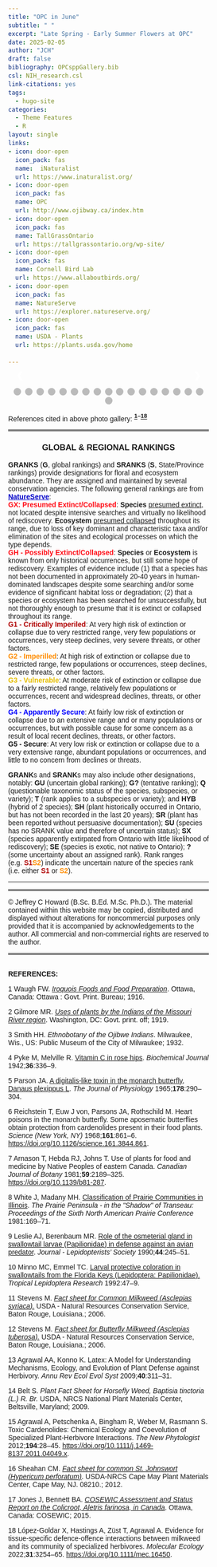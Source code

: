 ```yaml
---
title: "OPC in June"
subtitle: " "
excerpt: "Late Spring - Early Summer Flowers at OPC"
date: 2025-02-05
author: "JCH"
draft: false
bibliography: OPCsppGallery.bib
csl: NIH_research.csl
link-citations: yes
tags:
  - hugo-site
categories:
  - Theme Features
  - R
layout: single
links:
- icon: door-open
  icon_pack: fas
  name:  iNaturalist
  url: https://www.inaturalist.org/
- icon: door-open
  icon_pack: fas
  name: OPC
  url: http://www.ojibway.ca/index.htm
- icon: door-open
  icon_pack: fas
  name: TallGrassOntario
  url: https://tallgrassontario.org/wp-site/
- icon: door-open
  icon_pack: fas
  name: Cornell Bird Lab
  url: https://www.allaboutbirds.org/
- icon: door-open
  icon_pack: fas
  name: NatureServe
  url: https://explorer.natureserve.org/
- icon: door-open
  icon_pack: fas
  name: USDA - Plants
  url: https://plants.usda.gov/home

---
```


<style type="text/css">
* {box-sizing:border-box}
body {font-family: Verdana, sans-serif; margin:0}
.mySlides {display: none}
img {vertical-align: middle;}

/* ======================= */
/* SlideShow container CSS */
/* ======================= */
.slideshow-container {
  max-width: 600px;
  position: relative;
  margin: auto;
  }
/* ========================== */
/* Hide the images by default */
/* ========================== */
.mySlides {
  display: none;
  }
/* ======================== */
/*  Next & previous buttons */
/* ======================== */
.prev, .next {
  cursor: pointer;
  position: absolute;
  top: 50%;
  width: auto;
  margin-top: -22px;
  padding: 16px;
  color: white;
  font-weight: bold;
  font-size: 18px;
  transition: 0.6s ease;
  border-radius: 0 3px 3px 0;
  user-select: none;
  }
/* ================================ */
/* Position: "next button" to right */
/* ================================ */
.next {
  right: 0;
  border-radius: 3px 0 0 3px;
  }
/* ====================================================== */
/* On hover: black bkgd color with little bit see-through */
/* ====================================================== */
.prev:hover, .next:hover {
  background-color: rgba(0,0,0,0.8);
  }

/* ====================== */
/* Caption Container text */
/* ====================== */
.caption-container {
  font-size: 14px;
  text-align: left;
  background-color: rgb(240,240,240);
  padding: 5px 5px;
  color: white;
}

/* ===================== */
/* Number text (1/10 etc) */
/* ===================== */
.numbertext {
  color: #f2f2f2;
  font-size: 12px;
  padding: 8px 12px;
  position: absolute;
  top: 0;
  }
/* =========================== */
/*   Dots/bullets/indicators   */
/* =========================== */
.dot {
  cursor: pointer;
  height: 15px;
  width: 15px;
  margin: 0 2px;
  background-color: #bbb;
  border-radius: 50%;
  display: inline-block;
  transition: background-color 0.6s ease;
  }
.active, .dot:hover {
  background-color: #717171;
  }

/* ==================== */
/*   Fading animation   */
/* ==================== */
.fade {
  animation-name: fade;
  animation-duration: 1.5s;
  }
@keyframes fade {
  from {opacity: .4}
  to {opacity: 1}
  }

/* =============================== */
/*          CSS for Links          */
/* =============================== */
a.one:link {color: rgb(0, 0, 200);}
a.one:visited {color: rgb(192, 20, 172);}
a.one:hover {color: rgb(255, 20, 100);}

/* ============================== */
/*     CSS for stylizing text     */
/* ============================== */
#Blk { font-weight: bold; color: rgb(0, 0, 0); }
#blk { color: rgb(0, 0, 0); }
#Red { font-weight: bold; color: rgb(255, 10, 20); }
#Dred { font-weight: bold; color: rgb(175, 0, 0); }
#Or { font-weight: bold; color: rgb(255, 140, 0); }
#Gold { font-weight: bold; color: rgb(230, 190, 0); }
#Gr2 { font-weight: bold; color: rgb(25, 150, 25); }
#Teal { font-weight: bold; color: rgb(60, 180, 180); }
#Blue { font-weight: bold; color: blue; }
#Glacialb { font-weight: bold; color: rgb(54, 139, 193); }
#Violet { font-weight: bold; color: rgb(180, 73, 255); }
#Purple { font-weight: bold; color: rgb(150, 0, 255); }
#Magenta { font-weight: bold; color: rgb(255, 0, 255); }
#Salmon { font-weight: bold; color: rgb(255, 140, 160); }
#Silver { font-weight: bold; color: rgb(192, 192, 192); }
#Gray { font-weight: bold; color: rgb(155, 155, 155); }
#Rust { font-weight: bold; color: rgb(183, 65, 14); }
#Dbr { font-weight: bold; color: rgb(100, 20, 20); }
</style>
<!-- Slideshow container -->

<div class="slideshow-container">

<!-- Full-width images with number and caption text -->

<div class="mySlides fade">

<div class="numbertext">

1 / 18

</div>

<img src="images/June2010FoxgloveBT.jpg" alt="" width="100%"/>

<div class="caption-container">

<p id="caption">
<span id="blk"><i>Penstemon digitalis</i>, commonly known as <b><a class="one" href="https://www.inaturalist.org/taxa/81942-Penstemon-digitalis" target="_blank" title="Go to iNaturalist">Foxglove beard-tongue</a></b> (<span id="Blue">S4</span>, <b>G5</b>), is a native perennial forb and member of the family <i>Plantaginaceae</i>. It grows in full sun and moist sandy soils (i.e. meadows, prairies, fields, and open woodlands) and each flower is attached via a short stem (i.e. <b>pedicel</b>) to a much larger multi-branched (i.e. <b>panicle</b>) <b>inflorescence</b> (i.e. group of flowers). Thin delicate reddish purple lines mark the lower surface of the white corolla (i.e. nectar guides for pollinators). The flower also has five curving tubular <b>stamens</b>, four of which are black tipped, and a prominent <b>staminode</b> (i.e. sterile <b>stamen</b>) bearing yellowish hairs (i.e. hence the name “<i>beard-tongue</i>”). Ecologically the plant is a food source for many types of pollinators, including butterflies, bees, and hummingbirds.</span>
</p>

</div>

</div>

<div class="mySlides fade">

<div class="numbertext">

2 / 18

</div>

<img src="images/June2010_CmMkwd_LMkwdB.jpg" alt="" width="100%"/>

<div class="caption-container">

<p id="caption">
<span id="blk"><i>Asclepias syriaca</i> (<b>S5</b>, <b>G5</b>), also known as <b><a class="one" href="https://www.inaturalist.org/taxa/47911-Asclepias-syriaca" target="_blank" title="Go to iNaturalist">Common Milkweed</a></b>, and <i>Tetraopes tetrophthalmusis</i> (<b>S5</b>, <b>G5</b>), commonly referred to as <b><a class="one" href="https://www.inaturalist.org/taxa/118559-Tetraopes-tetrophthalmus" target="_blank" title="Go to iNaturalist">Red Milkweed Beetles</a></b> (inset image). The plant is a native perennial forb that produces a characteristic milky white latex when damaged (<b>Stevens</b> 2006). The latex contains not only <b><a class="one" href="https://opc-project.netlify.app/project/pnps" target="_blank" title="Go to PNP section">isoprene</a></b> (i.e. carbon monomer of natural rubber) but also toxic compounds such as <b><a class="one" href="https://opc-project.netlify.app/project/pnps" target="_blank" title="Go to PNP section">cardiac glycosides</a></b> (<b>Agrawal and Konno</b> 2009). Many insect species (over 400) that feed on <i>Asclepias</i> spp. like the larva of the <b>Monarch butterfly</b> (<i>Danaus plexippus</i>) and <b>Red Milkweed Beetles</b> store toxic cardenolides in their tissues to ward off predators (<b>Parson</b> 1965, <b>Reichstein</b> et. al. 1968, <b>Agrawal</b> et. al. 2012, <b>Lopez-Goldar</b> et. al. 2022). Both <b>Waugh</b> (1916) and <b>Gilmore</b> (1919) also mentioned that First Nations People use different parts of the plant as food (i.e. young sprouts, floral buds, and young green fruit pods).</span>
</p>

</div>

</div>

<div class="mySlides fade">

<div class="numbertext">

3 / 18

</div>

<img src="images/June2010_CarolinaRose.jpg" alt="" width="100%"/>

<div class="caption-container">

<p id="caption">
<span id="blk"><i>Rosa carolina</i> (<span id="Blue">S4</span>, <b>G5</b>), commonly known as <b><a class="one" href="https://www.inaturalist.org/taxa/129196-Rosa-carolina" target="_blank" title="Go to iNaturalist">Carolina Rose</a></b> or <b>Pasture Rose</b>, is a native perennial shrub and member of the family <i>Rosaceae</i>. The fragrant flowers have five light pink petals and a showy yellow centre sporting over 100 stamens. Unlike some related species (<i>R. palustris</i> and <i>R. virginiana</i>) the needle-like thorns on this rose species are straight not curved. It can be found in thickets and open woodlands. <b>Arnason</b> et. al. 1981 mentions that the buds of some species of <b>Roses</b> (e.g. <i>R. virginiana</i>) were occasional eaten by the <b>Ojibwa</b>. Today we known that <b>rose hips</b>, the accessory fruit produced by these flowers, are a rich source of <b><a class="one" href="https://fdc.nal.usda.gov/food-details/168998/nutrients" target="_blank" title="Go to USDA">vitamin C</a></b> (<b>Pyke</b> and <b>Melville</b> 1942).</span>
</p>

</div>

</div>

<div class="mySlides fade">

<div class="numbertext">

4 / 18

</div>

<img src="images/June2010_Erigeron_annuus.jpg" alt="" width="100%"/>

<div class="caption-container">

<p id="caption">
<span id="blk"><i>Erigeron strigosus</i> (<b>S5</b>, <b>G5</b>), commonly known as <b><a class="one" href="https://www.inaturalist.org/taxa/76942-Erigeron-strigosus" target="_blank" title="Go to iNaturalist">Daisy Fleabane</a></b>, is a native forb and member of the family <i>Asteraceae</i>. The flowers are composed of multiple (50-100) <b>ray florets</b> (usually white) and multiple yellow central <b>disc florets</b>. Apparently they exhibit a certain degree of morphological plasticity and are therefore often mistaken for other closely related <b>Fleabanes</b> such as <i>Erigeron annuus</i>. However, the leaves of this plant are simple, narrow, and generally smooth along the margins. They also become smaller as you ascend the plant. In addition, the stems are <b>strigose</b> (i.e. hairs pressed against stem, upwards and not outwards as is typical of <i>Erigeron annuus</i>) or minutely <b>strigose</b> (i.e. <b>strigilose</b>).</span>
</p>

</div>

</div>

<div class="mySlides fade">

<div class="numbertext">

5 / 18

</div>

<img src="images/June2010_ColicRoot.jpg" alt="" width="100%"/>

<div class="caption-container">

<p id="caption">
<span id="blk"><i>Aletris farinosa</i> (<span id="Or">S2</span>, <b>G5</b>), commonly referred to as <b><a class="one" href="https://www.inaturalist.org/taxa/158161-Aletris-farinosa" target="_blank" title="Go to iNaturalist">White-tubed Colicroot</a></b> is a native perennial forb and member of the family <i>Nartheciaceae</i>. The plant has a relatively long (2-3 ft.) leafless flowering stalk that is topped by a spike-like cluster of small beautiful creamy white cylindrical flowers. <b>White</b> and <b>Madany</b> (1981) noted that <i>A. farinosa</i> was one of a few characteristic (indicator) species of <sup>†</sup>mesic sandy prairies (Note: <sup>†</sup>moisture-substrate classification scheme used to characterize local floral communities). Unfortunately <b>COSEWIC</b> (2015) lists the species as highly threatened and no existing habitat is regulated under current provincial law. <b>COSEWIC</b> (2015) estimates that there are only ~14,600 plants, mostly (~93%) located within a 12 km<sup>2</sup> area of Essex county. All existing sub-populations are imperilled due to the continued habitat fragmentation and loss.</span>
</p>

</div>

</div>

<div class="mySlides fade">

<div class="numbertext">

6 / 18

</div>

<img src="images/June2010_HoaryVervain.jpg" alt="" width="100%"/>

<div class="caption-container">

<p id="caption">
<span id="blk"><i>Verbena stricta</i> (<span id="Blue">S4</span>, <b>G5</b>), commonly known as <b><a class="one" href="https://www.inaturalist.org/taxa/63319-Verbena-stricta" target="_blank" title="Go to iNaturalist">Hoary Vervain</a></b>, is a native perennial that is fairly common in central and eastern parts of North America. The lavender flowers have 5 petals of unequal size and shape (Note: 2 large lateral lobes and a notch lobe on the bottom). The seeds (i.e. tiny nutlets) generated by the plant are an important food resource for many small birds and mammals.</span>
</p>

</div>

</div>

<div class="mySlides fade">

<div class="numbertext">

7 / 18

</div>

<img src="images/June2010_HStrkOrMkweed.jpg" alt="" width="100%"/>

<div class="caption-container">

<p id="caption">
<span id="blk"><i>Asclepias tuberosa</i> (<span id="Blue">S4</span>, <b>G5</b>), commonly known as <b><a class="one" href="https://www.inaturalist.org/taxa/47912-Asclepias-tuberosa" target="_blank" title="Go to iNaturalist">Butterfly weed</a></b> or <b>Orange Milkweed</b>, and the butterfly <i>Satyrium edwardsii</i> (<span id="Blue">S4</span>, <span id="Blue">G4</span>), commonly known as <b><a class="one" href="https://www.inaturalist.org/taxa/81566-Satyrium-edwardsii" target="_blank" title="Go to iNaturalist">Edwards’ hairstreak</a></b>. The plant is a native perennial forb and an important food resource for many pollinating insects, most notably butterflies (<b>Stevens</b> 2006). According to <b>Gilmore</b> (1919) the “<i>…root was eaten raw for bronchial and pulmonary trouble</i>” by First Nations People (i.e. aka: <b>Pleuresy root</b>). Finding <i>S. edwardsii</i> feeding on <b>Butterfly weed</b> is a common site at <b>OPC</b>. This is no doubt due to the presence of nearby oaks (i.e. <i>Quercus</i> spp.) since the larvae of this butterfly feed on the leaves of these trees. The distinguishing features of this butterfly include the row of white-rimmed spots on the underside and the prominent orange mark along the inner margin of the hind-wing.</span>
</p>

</div>

</div>

<div class="mySlides fade">

<div class="numbertext">

8 / 18

</div>

<img src="images/June2010_MichLily2.jpg" alt="" width="100%"/>

<div class="caption-container">

<p id="caption">
<span id="blk"><i>Lilium michiganense</i> (<span id="Blue">S4</span>, <b>G5</b>), commonly referred to as <b><a class="one" href="https://www.inaturalist.org/taxa/223671-Lilium-michiganense" target="_blank" title="Go to iNaturalist">Michigan Lily</a></b>, is one of the most beautiful native perennials forbs at <b>OPC</b>. It is a member of the family <i>Liliaceae</i> and can be found in Tallgrass prairies, lake shores and wet woodland margins. The bright orange flowers sport dark brown spots and prominent re-flexed petals. The whorled leaf arrangement just below the inflorescence helps distinguish it from other similar looking exotic lily species.</span>
</p>

</div>

</div>

<div class="mySlides fade">

<div class="numbertext">

9 / 18

</div>

<img src="images/June2010_PMilkweed2.jpg" alt="" width="100%"/>

<div class="caption-container">

<p id="caption">
<span id="blk"><i>Asclepias purpurascens</i> (<span id="Dred">S1</span>, <span id="Blue">G4</span>), commonly known as <b><a class="one" href="https://www.inaturalist.org/taxa/125380-Asclepias-purpurascens" target="_blank" title="Go to iNaturalist">Purple Milkweed</a></b>, is a rare native herbaceous plant of eastern and central North America that prefers partial shade. A notably feature of this plant is the flower colour transition (i.e. turns a darker purple as it matures, like the older umbel on the right).</span>
</p>

</div>

</div>

<div class="mySlides fade">

<div class="numbertext">

10 / 18

</div>

<img src="images/June2010_PSpLobelia.jpg" alt="" width="100%"/>

<div class="caption-container">

<p id="caption">
<span id="blk"><i>Lobelia spicata</i> (<span id="Blue">S4</span>, <b>G5</b>) commonly known as <b><a class="one" href="https://www.inaturalist.org/taxa/128839-Lobelia-spicata" target="_blank" title="Go to iNaturalist">Pale-spiked Lobelia</a></b>, is a native forb of North America and member of the bellflower family (<i>Campanulaceae</i>).</span>
</p>

</div>

</div>

<div class="mySlides fade">

<div class="numbertext">

11 / 18

</div>

<img src="images/June2010_YIndigo_DkWg.jpg" alt="" width="100%"/>

<div class="caption-container">

<p id="caption">
<span id="blk"><i>Baptisia tinctoria</i> (<span id="Dred">S1</span>, <b>G5</b>), commonly referred to as <b><a class="one" href="https://www.inaturalist.org/taxa/81897-Baptisia-tinctoria" target="_blank" title="Go to iNaturalist">Eastern Wild Indigo</a></b>, and <i>Erynnis baptisiae</i> (<span id="Blue">S4</span>, <b>G5</b>) otherwise known as <b><a class="one" href="https://www.inaturalist.org/taxa/58478-Erynnis-baptisiae" target="_blank" title="Go to iNaturalist">Wild Indigo Duskywing</a></b>. This native perennial shrubby plant is a member of the family <i>Fabaceae</i>. First Nations People used the bark and roots of the plant to treat wounds (<b>Belt</b> 2009).</span>
</p>

</div>

</div>

<div class="mySlides fade">

<div class="numbertext">

12 / 18

</div>

<img src="images/June2010OhioSpiderwort.jpg" alt="" width="100%"/>

<div class="caption-container">

<p id="caption">
<span id="blk"><i>Tradescantia ohiensis</i> (<span id="Or">S2</span>, <b>G5</b>), commonly known as <b><a class="one" href="https://www.inaturalist.org/taxa/79383-Tradescantia-ohiensis" target="_blank" title="Go to iNaturalist">Ohio Spiderwort</a></b>, is a native perennial forb and member of the Dayflowers family <i>Commelinaceae</i>. The smooth leaves of this plant wrap around the stem and have a parallel vein structure. The beautiful blue-violet flowers have three rounded petals and six bright yellow anthers. They form small clusters close to the stems with only a few flowers in bloom at any one time.</span>
</p>

</div>

</div>

<div class="mySlides fade">

<div class="numbertext">

13 / 18

</div>

<img src="images/June2010_SprDogbane2.jpg" alt="" width="100%"/>

<div class="caption-container">

<p id="caption">
<span id="blk"><i>Apocynum androsaemifolium</i> (<b>S5</b>, <b>G5</b>), commonly known as <b><a class="one" href="https://www.inaturalist.org/taxa/47359-Apocynum-androsaemifolium" target="_blank" title="Go to iNaturalist">Spreading Dogbane</a></b>, is a native perennial forb and member of the dogbane family <i>Apocynaceae</i>. Similar to milkweeds the smooth stems of this plant exude a milky sap when broken that contains toxic <b><a class="one" href="https://opc-project.netlify.app/project/pnps" target="_blank" title="Go to PNP section">cardiac glycosides</a></b>. Pairs of white pinkish flowers emerge from small stalks (see above) that can generate long thin seed pods filled with silky-haired seeds.</span>
</p>

</div>

</div>

<div class="mySlides fade">

<div class="numbertext">

14 / 18

</div>

<img src="images/June2010_GSwollowtail.jpg" alt="" width="100%"/>

<div class="caption-container">

<p id="caption">
<span id="blk"><i>Papilio cresphontes</i> (<b>S5</b>, <b>G5</b>), commonly known as the <b><a class="one" href="https://www.inaturalist.org/taxa/85024-Heraclides-cresphontes" target="_blank" title="Go to iNaturalist">Eastern Giant Swallowtail</a></b>, is the largest butterfly in North America. Their relatively large wingspan (i.e. upwards of 18 cm) makes them powerful flyers. Citrus farmers considered them pests since the larvae eat the foliage of young trees. The larva of this swallowtail deter predators by employing camouflage (i.e. mimic bird droppings) and secreting foul smelling compounds from its <b>osmeterium</b>, an inflatable orange-red Y-shaped organ located behind the head of the caterpillar (<b>Leslie</b> and <b>Berenbaum</b> 1990, <b>Minno</b> and </b>Emmel 1992).</span>
</p>

</div>

</div>

<div class="mySlides fade">

<div class="numbertext">

15 / 18

</div>

<img src="images/June2010_WgLythrum2.jpg" alt="" width="100%"/>

<div class="caption-container">

<p id="caption">
<span id="blk"><i>Lythrum alatum</i> (<span id="Gold">S3</span>, <b>G5</b>), commonly known as <b><a class="one" href="https://www.inaturalist.org/taxa/128998-Lythrum-alatum" target="_blank" title="Go to iNaturalist">Winged Loosestrife</a></b>, is a provincially rare native perennial plant and member of the family <i>Lythraceae</i>. The flower has six pink petals marked by a magenta central vein, and six stamens that have dark purple anthers at their tips. It prefers low lying wet areas as evidenced by this specimen, which was found in open wet field close to the Detroit river.</span>
</p>

</div>

</div>

<div class="mySlides fade">

<div class="numbertext">

16 / 18

</div>

<img src="images/June2010_EFoxsnake.jpg" alt="" width="100%"/>

<div class="caption-container">

<p id="caption">
<span id="blk">
<i>Pantherophis vulpinus</i> (<span id="Gold">S3</span>, <b>G5</b>), commonly known as the <b><a class="one" href="https://www.inaturalist.org/taxa/320680-Pantherophis-vulpinus" target="_blank" title="Go to iNaturalist">Eastern Fox Snake</a></b>, is a rare and <u>threatened species</u> (<b><a class="one" href="https://www.iucnredlist.org/species/90069683/90069697" target="_blank" title="Go to IUCN">Hammerson 2019</a></b>) of rat snake and member of the family <i>Colubridae</i>. It is a relatively large but docile snake (i.e. adults upwards of 1.83 metres in length) that is golden brown in colour with dark brown spots. This non-venomous constrictor can shake its tail in dry leaves if threatened (i.e. mimics sound of a rattlesnake), and also emit a musky odour (i.e. hence the name).</span>
</p>

</div>

</div>

<div class="mySlides fade">

<div class="numbertext">

17 / 18

</div>

<img src="images/June2010StJohnWort.jpg" alt="" width="100%"/>

<div class="caption-container">

<p id="caption">
<span id="blk">
<i>Hypericum perforatum</i> (<b>SE5</b>, <b>G5</b>), commonly known as <b><a class="one" href="https://www.inaturalist.org/taxa/56077-Hypericum-perforatum" target="_blank" title="Go to iNaturalist">St. John’s wort</a></b>, is an exotic perennial forb that was introduced to North America from the Old World. Its bright yellow flowers have five petals, each bearing tiny black coloured dot-like glands along their margins. They also have many prominent yellow stamens flaring our from the centre of the flower. The species earned its “<i>perforatum</i>” name by having many small translucent leaf glands that are clearly visible when the leaf is held up to the sun. Although exotic and invasive to disturbed areas its extensive root system does help to control soil erosion. It’s also a good source of nectar for many pollinating insects (<b>Sheahan</b> 2012).</span>
</p>

</div>

</div>

<div class="mySlides fade">

<div class="numbertext">

18 / 18

</div>

<img src="images/June2010_GrSpFritillary2.jpg" alt="" width="100%"/>

<div class="caption-container">

<p id="caption">
<span id="blk"><i>Speyeria cybele</i> (<b>S5</b>, <b>G5</b>), commonly known as the <b><a class="one" href="https://www.inaturalist.org/taxa/1456562-Argynnis-cybele" target="_blank" title="Go to iNaturalist">Great Spangled Fritillary butterfly</a></b>, is a native butterfly species and member of the family <i>Nymphalidae</i>. It has orange coloured wings with a series of dorsal black markings (dashes, crescents) on both the fore-wing and hind-wing. On the ventral side there is a notable yellow band and multiple triangular silver spots close to the edge of the hind-wing that help distinguish it from other closely related Fritillary butterflies such as <i>Speyeria aphrodite</i> (<b><a class="one" href="https://www.inaturalist.org/taxa/1456585-Argynnis-aphrodite" target="_blank" title="Go to iNaturalist">Aphrodite Fritillary</a></b>).</span>
</p>

</div>

</div>

<!-- Next and previous buttons -->

<a class="prev" onclick="plusSlides(-1)">❮</a>
<a class="next" onclick="plusSlides(1)">❯</a>

</div>

<br>

<!-- The dots/circles -->

<div style="text-align:center">

<span class="dot" onclick="currentSlide(1)"></span>
<span class="dot" onclick="currentSlide(2)"></span>
<span class="dot" onclick="currentSlide(3)"></span>
<span class="dot" onclick="currentSlide(4)"></span>
<span class="dot" onclick="currentSlide(5)"></span>
<span class="dot" onclick="currentSlide(6)"></span>
<span class="dot" onclick="currentSlide(7)"></span>
<span class="dot" onclick="currentSlide(8)"></span>
<span class="dot" onclick="currentSlide(9)"></span>
<span class="dot" onclick="currentSlide(10)"></span>
<span class="dot" onclick="currentSlide(11)"></span>
<span class="dot" onclick="currentSlide(12)"></span>
<span class="dot" onclick="currentSlide(13)"></span>
<span class="dot" onclick="currentSlide(14)"></span>
<span class="dot" onclick="currentSlide(15)"></span>
<span class="dot" onclick="currentSlide(16)"></span>
<span class="dot" onclick="currentSlide(17)"></span>
<span class="dot" onclick="currentSlide(18)"></span>

</div>

<!-- Java Script -->
<script>
<!-- Show first slide -->
let slideIndex = 1;
showSlides(slideIndex);
<!-- calling function to move to nth slide and show that slide. -->
function plusSlides(n) {
  showSlides(slideIndex += n);
  }
<!-- Sets slideIndex to n and then shows the nth slide. -->
function currentSlide(n) {
  showSlides(slideIndex = n);
  }
<!-- Inside showSlides function declare an empty variable i -->
<!-- Look in HTML for elements with class designations mySlides and dot -->
<!-- If end of list is reached set slideIndex back to 1. -->
<!-- If go backwards past first slide go to end slide (slides.length) -->
<!-- then set the display style of all slides to none (n = 0) -->
<!-- to remove all slides from the DOM (hides them) -->
function showSlides(n) {
  let i;
  let slides = document.getElementsByClassName("mySlides");
  let dots = document.getElementsByClassName("dot");
  if (n > slides.length) {slideIndex = 1}    
  if (n < 1) {slideIndex = slides.length}
  for (i = 0; i < slides.length; i++) {
    slides[i].style.display = "none";  
  }
<!-- Remove "active" class from all elements with "dot" as their class -->
  for (i = 0; i < dots.length; i++) {
    dots[i].className = dots[i].className.replace(" active", "");
  }
<!-- Set display style of slideIndex - 1 to block, -->
<!-- making it effectively visible (previously set to 'none') -->
<!-- and add active class to the dot of index slideIndex-1. -->
  slides[slideIndex-1].style.display = "block";  
  dots[slideIndex-1].className += " active";
  }
</script>

References cited in above photo gallery: <b><sup>[1](#ref-waugh_iroquois_1916)–[18](#ref-lopez-goldar_evidence_2022)</sup></b>

<hr style="border:2px solid gray">

<div align="center">

<h3>
GLOBAL & REGIONAL RANKINGS
</h3>

</div>

**GRANKS** (**G**, global rankings) and **SRANKS** (**S**, State/Province rankings) provide designations for floral and ecosystem abundance. They are assigned and maintained by several conservation agencies. The following general rankings are from **<a class="one" href="https://explorer.natureserve.org/AboutTheData/DataTypes/ConservationStatusCategories" target="_blank" title="Go to NatureServe">NatureServe</a>**:  
<span id="Red">GX: Presumed Extinct/Collapsed</span>: **Species** <u>presumed extinct</u>, not located despite intensive searches and virtually no likelihood of rediscovery. **Ecosystem** <u>presumed collapsed</u> throughout its range, due to loss of key dominant and characteristic taxa and/or elimination of the sites and ecological processes on which the type depends.  
<span id="Red">GH - Possibly Extinct/Collapsed</span>: **Species** or **Ecosystem** is known from only historical occurrences, but still some hope of rediscovery. Examples of evidence include (1) that a species has not been documented in approximately 20-40 years in human-dominated landscapes despite some searching and/or some evidence of significant habitat loss or degradation; (2) that a species or ecosystem has been searched for unsuccessfully, but not thoroughly enough to presume that it is extinct or collapsed throughout its range.  
<span id="Dred">G1 - Critically Imperiled</span>: At very high risk of extinction or collapse due to very restricted range, very few populations or occurrences, very steep declines, very severe threats, or other factors.  
<span id="Or">G2 - Imperilled</span>: At high risk of extinction or collapse due to restricted range, few populations or occurrences, steep declines, severe threats, or other factors.  
<span id="Gold">G3 - Vulnerable</span>: At moderate risk of extinction or collapse due to a fairly restricted range, relatively few populations or occurrences, recent and widespread declines, threats, or other factors.  
<span id="Blue">G4 - Apparently Secure</span>: At fairly low risk of extinction or collapse due to an extensive range and or many populations or occurrences, but with possible cause for some concern as a result of local recent declines, threats, or other factors.  
<b>G5 - Secure</b>: At very low risk or extinction or collapse due to a very extensive range, abundant populations or occurrences, and little to no concern from declines or threats.

**GRANK**s and **SRANK**s may also include other designations, notably: **GU** (uncertain global ranking); **G?** (tentative ranking); **Q** (questionable taxonomic status of the species, subspecies, or variety); **T** (rank applies to a subspecies or variety); and **HYB** (hybrid of 2 species); **SH** (plant historically occurred in Ontario, but has not been recorded in the last 20 years); **SR** (plant has been reported without persuasive documentation); **SU** (species has no SRANK value and therefore of uncertain status); **SX** (species apparently extirpated from Ontario with little likelihood of rediscovery); **SE** (species is exotic, not native to Ontario); **?** (some uncertainty about an assigned rank). Rank ranges (e.g. <span id="Dred">S1</span><span id="Or">S2</span>) indicate the uncertain nature of the species rank (i.e. either <span id="Dred">S1</span> or <span id="Or">S2</span>).

------------------------------------------------------------------------

<hr style="border:2px solid gray">
<!--------------------------------------------------------------------->

© Jeffrey C Howard (B.Sc. B.Ed. M.Sc. Ph.D.). The material contained within this website may be copied, distributed and displayed without alterations for noncommercial purposes only provided that it is accompanied by acknowledgements to the author. All commercial and non-commercial rights are reserved to the author.  
<!--------------------------------------------------------------------->

<hr style="border:2px solid gray">

<a id="Refs"></a>  
**REFERENCES:**

<script src='https://storage.ko-fi.com/cdn/scripts/overlay-widget.js'></script>
<script>
  kofiWidgetOverlay.draw('jch274202227', {
    'type': 'floating-chat',
    'floating-chat.donateButton.text': 'Help Support',
    'floating-chat.donateButton.background-color': '#00b9fe',
    'floating-chat.donateButton.text-color': '#fff'
  });
</script>

<div id="refs" class="references csl-bib-body" entry-spacing="0">

<div id="ref-waugh_iroquois_1916" class="csl-entry">

<span class="csl-left-margin">1 </span><span class="csl-right-inline">Waugh FW. *[Iroquois Foods and Food Preparation](https://www.canadiana.ca/view/oocihm.82410/1)*. Ottawa, Canada: Ottawa : Govt. Print. Bureau; 1916.</span>

</div>

<div id="ref-gilmore_uses_1919" class="csl-entry">

<span class="csl-left-margin">2 </span><span class="csl-right-inline">Gilmore MR. *[Uses of plants by the Indians of the Missouri River region](https://doi.org/10.5962/bhl.title.32507)*. Washington, DC: Govt. print. off; 1919.</span>

</div>

<div id="ref-smith_ethnobotany_1932" class="csl-entry">

<span class="csl-left-margin">3 </span><span class="csl-right-inline">Smith HH. *Ethnobotany of the Ojibwe Indians*. Milwaukee, Wis., US: Public Museum of the City of Milwaukee; 1932.</span>

</div>

<div id="ref-pyke_vitamin_1942" class="csl-entry">

<span class="csl-left-margin">4 </span><span class="csl-right-inline">Pyke M, Melville R. [Vitamin C in rose hips](https://www.ncbi.nlm.nih.gov/pmc/articles/PMC1265699). *Biochemical Journal* 1942;**36**:336–9.</span>

</div>

<div id="ref-parson_digitalis-like_1965" class="csl-entry">

<span class="csl-left-margin">5 </span><span class="csl-right-inline">Parson JA. [A digitalis-like toxin in the monarch butterfly, Danaus plexippus L](https://www.ncbi.nlm.nih.gov/pmc/articles/PMC1357291/). *The Journal of Physiology* 1965;**178**:290–304.</span>

</div>

<div id="ref-reichstein_heart_1968" class="csl-entry">

<span class="csl-left-margin">6 </span><span class="csl-right-inline">Reichstein T, Euw J von, Parsons JA, Rothschild M. Heart poisons in the monarch butterfly. Some aposematic butterflies obtain protection from cardenolides present in their food plants. *Science (New York, NY)* 1968;**161**:861–6. <https://doi.org/10.1126/science.161.3844.861>.</span>

</div>

<div id="ref-arnason_use_1981" class="csl-entry">

<span class="csl-left-margin">7 </span><span class="csl-right-inline">Arnason T, Hebda RJ, Johns T. Use of plants for food and medicine by Native Peoples of eastern Canada. *Canadian Journal of Botany* 1981;**59**:2189–325. <https://doi.org/10.1139/b81-287>.</span>

</div>

<div id="ref-white_classification_1981" class="csl-entry">

<span class="csl-left-margin">8 </span><span class="csl-right-inline">White J, Madany MH. [Classification of Prairie Communities in Illinois](https://search.library.wisc.edu/digital/AEUUSQ3V4L42D58R/pages/A27D3PEK7LBLW48A). *The Prairie Peninsula - in the "Shadow" of Transeau: Proceedings of the Sixth North American Prairie Conference* 1981:169–71.</span>

</div>

<div id="ref-leslie_role_1990" class="csl-entry">

<span class="csl-left-margin">9 </span><span class="csl-right-inline">Leslie AJ, Berenbaum MR. [Role of the osmeterial gland in swallowtail larvae (Papilionidae) in defense against an avian predator](http://www.scopus.com/inward/record.url?scp=0025528481&partnerID=8YFLogxK). *Journal - Lepidopterists’ Society* 1990;**44**:245–51.</span>

</div>

<div id="ref-minno_larval_1992" class="csl-entry">

<span class="csl-left-margin">10 </span><span class="csl-right-inline">Minno MC, Emmel TC. [Larval protective coloration in swallowtails from the Florida Keys (Lepidoptera: Papilionidae).](https://journals.flvc.org/troplep/article/view/89877) *Tropical Lepidoptera Research* 1992:47–9.</span>

</div>

<div id="ref-stevens_fact_2006-1" class="csl-entry">

<span class="csl-left-margin">11 </span><span class="csl-right-inline">Stevens M. *[Fact sheet for Common Milkweed (Asclepias syriaca).](https://plants.usda.gov/plant-profile/ASSY)* USDA - Natural Resources Conservation Service, Baton Rouge, Louisiana.; 2006.</span>

</div>

<div id="ref-stevens_fact_2006" class="csl-entry">

<span class="csl-left-margin">12 </span><span class="csl-right-inline">Stevens M. *[Fact sheet for Butterfly Milkweed (Asclepias tuberosa).](https://plants.usda.gov/plant-profile/ASTU)* USDA - Natural Resources Conservation Service, Baton Rouge, Louisiana.; 2006.</span>

</div>

<div id="ref-agrawal_latex_2009" class="csl-entry">

<span class="csl-left-margin">13 </span><span class="csl-right-inline">Agrawal AA, Konno K. Latex: A Model for Understanding Mechanisms, Ecology, and Evolution of Plant Defense against Herbivory. *Annu Rev Ecol Evol Syst* 2009;**40**:311–31.</span>

</div>

<div id="ref-belt_plant_2009" class="csl-entry">

<span class="csl-left-margin">14 </span><span class="csl-right-inline">Belt S. *Plant Fact Sheet for Horsefly Weed, Baptisia tinctoria (L.) R. Br.* USDA, NRCS National Plant Materials Center, Beltsville, Maryland; 2009.</span>

</div>

<div id="ref-agrawal_toxic_2012" class="csl-entry">

<span class="csl-left-margin">15 </span><span class="csl-right-inline">Agrawal A, Petschenka A, Bingham R, Weber M, Rasmann S. Toxic Cardenolides: Chemical Ecology and Coevolution of Specialized Plant-Herbivore Interactions. *The New Phytologist* 2012;**194**:28–45. <https://doi.org/10.1111/j.1469-8137.2011.04049.x>.</span>

</div>

<div id="ref-sheahan_fact_2012" class="csl-entry">

<span class="csl-left-margin">16 </span><span class="csl-right-inline">Sheahan CM. *[Fact sheet for common St. Johnswort (Hypericum perforatum)](https://plants.usda.gov/DocumentLibrary/factsheet/pdf/fs_hype.pdf)*. USDA-NRCS Cape May Plant Materials Center, Cape May, NJ. 08210.; 2012.</span>

</div>

<div id="ref-jones_cosewic_2015" class="csl-entry">

<span class="csl-left-margin">17 </span><span class="csl-right-inline">Jones J, Bennett BA. *[COSEWIC Assessment and Status Report on the Colicroot, Aletris farinosa, in Canada](https://publications.gc.ca/site/eng/9.814013/publication.html?wbdisable=true)*. Ottawa, Canada: COSEWIC; 2015.</span>

</div>

<div id="ref-lopez-goldar_evidence_2022" class="csl-entry">

<span class="csl-left-margin">18 </span><span class="csl-right-inline">López-Goldar X, Hastings A, Züst T, Agrawal A. Evidence for tissue-specific defence-offence interactions between milkweed and its community of specialized herbivores. *Molecular Ecology* 2022;**31**:3254–65. <https://doi.org/10.1111/mec.16450>.</span>

</div>

</div>
